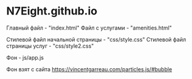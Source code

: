 # N7Eight.github.io
Главный файл - "index.html"
Файл с услугами - "amenities.html"

Стилевой файл начальной страницы - "css/style.css"
Стилевой файл страницы услуг - "css/style2.css"

Фон - js/app.js

Фон взят с сайта https://vincentgarreau.com/particles.js/#bubble
